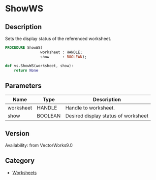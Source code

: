 # ShowWS

## Description
Sets the display status of the referenced worksheet.

```pascal
PROCEDURE ShowWS(
				worksheet : HANDLE;
				show      : BOOLEAN);
```

```python
def vs.ShowWS(worksheet, show):
    return None
```

## Parameters
|Name|Type|Description|
|---|---|---|
|worksheet|HANDLE|Handle to worksheet.|
|show|BOOLEAN|Desired display status of worksheet|

## Version
Availability: from VectorWorks9.0

## Category
* [Worksheets](../Categories/Worksheets.md)
